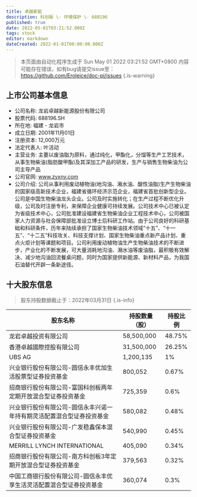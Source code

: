 ```yaml
---
title: 卓越新能
description: 科创板 \- 环境保护 \- 688196
published: true
date: 2022-05-01T03:21:52.000Z
tags: stock
editor: markdown
dateCreated: 2022-01-01T00:00:00.000Z
---
```


> 本页面由自动化程序生成于 Sun May 01 2022 03:21:52 GMT+0800
> 内容可能存在错误，如有bug请提交issue至：https://github.com/Eroleice/doc-pi/issues
{.is-warning}

## 上市公司基本信息
- 公司名称: 龙岩卓越新能源股份有限公司
- 股票代码: 688196.SH
- 所在地: 福建 - 龙岩市
- 成立日期: 2001年11月01日
- 注册资本: 12,000万元
- 法定代表人: 叶活动
- 主营业务: 主要以废油脂为原料，通过纯化，甲酯化，分馏等生产工艺技术，从事生物柴油(脂肪酸甲酯)及其深加工产品的研发，生产与销售生物柴油为公司主导产品
- 公司官网: www.zyxny.com
- 公司介绍: 公司从事利用废动植物油(地沟油、潲水油、酸性油脂)生产生物柴油的国家级高新技术企业，福建省循环经济示范企业，福建省首批创新型企业。公司是中国生物柴油龙头企业。公司及时实施转化；在生产过程不断优化升级，公司及时注册专利，来保障企业健康可持续发展。公司技术中心已被认定为省级技术中心，公司批准建设福建省生物柴油企业工程技术中心，公司被国家人力资源与社会保障部批准设立博士后科研工作站。由于公司良好的科研基础和科研条件，历年来陆续承担了国家生物柴油技术领域“十五”、“十一五”、“十二五”科技攻关、科技支撑计划、国家生物柴油重点新产品计划、重点火炬计划等课题和项目。公司利用废动植物油生产生物柴油技术的不断进步，产业化的不断发展，可大量消耗地沟油、潲水油等废油脂，最积极有效解决、减少地沟油回流餐桌问题，同时为国家提供新能源、新材料产品，为我国石油替代开辟一条新途径。


## 十大股东信息
> 股东持股数据截止于：2022年03月31日
{.is-info}

| 股东名称 | 持股数量（股） | 持股比例 |
| --- | --- | --- |
| 龙岩卓越投资有限公司 | 58,500,000 | 48.75% |
| 香港卓越國際控股有限公司 | 31,500,000 | 26.25% |
| UBS AG | 1,200,135 | 1% |
| 兴业银行股份有限公司-圆信永丰优加生活股票型证券投资基金 | 800,052 | 0.67% |
| 招商银行股份有限公司-富国科创板两年定期开放混合型证券投资基金 | 725,359 | 0.6% |
| 兴业银行股份有限公司-圆信永丰兴诺一年持有期灵活配置混合型证券投资基金 | 580,082 | 0.48% |
| 兴业银行股份有限公司-广发稳鑫保本混合型证券投资基金 | 540,990 | 0.45% |
| MERRILL LYNCH INTERNATIONAL | 405,090 | 0.34% |
| 招商银行股份有限公司-南方科创板3年定期开放混合型证券投资基金 | 379,563 | 0.32% |
| 中国工商银行股份有限公司-圆信永丰优享生活灵活配置混合型证券投资基金 | 360,074 | 0.3% |




